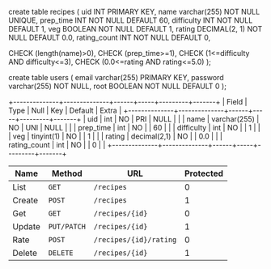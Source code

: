 create table recipes (
  uid INT PRIMARY KEY,
  name varchar(255) NOT NULL UNIQUE,
  prep_time INT NOT NULL DEFAULT 60,
  difficulty INT NOT NULL DEFAULT 1,
  veg BOOLEAN NOT NULL DEFAULT 1,
  rating DECIMAL(2, 1) NOT NULL DEFAULT 0.0,
  rating_count INT NOT NULL DEFAULT 0,

  CHECK (length(name)>0),
  CHECK (prep_time>=1),
  CHECK (1<=difficulty AND difficulty<=3),
  CHECK (0.0<=rating AND rating<=5.0)
);

create table users (
  email varchar(255) PRIMARY KEY,
  password varchar(255) NOT NULL,
  root BOOLEAN NOT NULL DEFAULT 0
);

+--------------+--------------+------+-----+---------+-------+
| Field        | Type         | Null | Key | Default | Extra |
+--------------+--------------+------+-----+---------+-------+
| uid          | int          | NO   | PRI | NULL    |       |
| name         | varchar(255) | NO   | UNI | NULL    |       |
| prep_time    | int          | NO   |     | 60      |       |
| difficulty   | int          | NO   |     | 1       |       |
| veg          | tinyint(1)   | NO   |     | 1       |       |
| rating       | decimal(2,1) | NO   |     | 0.0     |       |
| rating_count | int          | NO   |     | 0       |       |
+--------------+--------------+------+-----+---------+-------+

| Name   | Method      | URL                    | Protected |
| ---    | ---         | ---                    | ---       |
| List   | `GET`       | `/recipes`             | 0         |
| Create | `POST`      | `/recipes`             | 1         |
| Get    | `GET`       | `/recipes/{id}`        | 0         |
| Update | `PUT/PATCH` | `/recipes/{id}`        | 1         |
| Rate   | `POST`      | `/recipes/{id}/rating` | 0         |
| Delete | `DELETE`    | `/recipes/{id}`        | 1         |